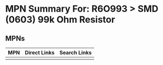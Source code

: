 



# MPN Summary For: R6O993 > SMD (0603) 99k Ohm Resistor

## MPNs
  

|MPN|Direct Links|Search Links|
| :--- | :--- | :--- |
||||
